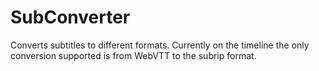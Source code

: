 # SubConverter
Converts subtitles to different formats.
Currently on the timeline the only conversion supported is from WebVTT
to the subrip format.
